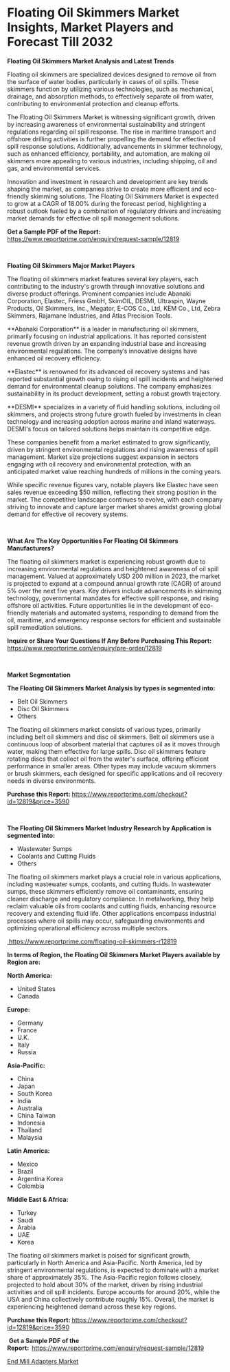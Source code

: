 <p><h1>Floating Oil Skimmers Market Insights, Market Players and Forecast Till 2032</h1></p><p><strong>Floating Oil Skimmers Market Analysis and Latest Trends</strong></p>
<p><p>Floating oil skimmers are specialized devices designed to remove oil from the surface of water bodies, particularly in cases of oil spills. These skimmers function by utilizing various technologies, such as mechanical, drainage, and absorption methods, to effectively separate oil from water, contributing to environmental protection and cleanup efforts.</p><p>The Floating Oil Skimmers Market is witnessing significant growth, driven by increasing awareness of environmental sustainability and stringent regulations regarding oil spill response. The rise in maritime transport and offshore drilling activities is further propelling the demand for effective oil spill response solutions. Additionally, advancements in skimmer technology, such as enhanced efficiency, portability, and automation, are making oil skimmers more appealing to various industries, including shipping, oil and gas, and environmental services.</p><p>Innovation and investment in research and development are key trends shaping the market, as companies strive to create more efficient and eco-friendly skimming solutions. The Floating Oil Skimmers Market is expected to grow at a CAGR of 18.00% during the forecast period, highlighting a robust outlook fueled by a combination of regulatory drivers and increasing market demands for effective oil spill management solutions.</p></p>
<p><strong>Get a Sample PDF of the Report:&nbsp;</strong> <a href="https://www.reportprime.com/enquiry/request-sample/12819?utm_campaign=2218&utm_medium=2&utm_source=Github&utm_content=ia&utm_term=19032025&utm_id=floating-oil-skimmers">https://www.reportprime.com/enquiry/request-sample/12819</a></p>
<p>&nbsp;</p>
<p><strong>Floating Oil Skimmers Major Market Players</strong></p>
<p><p>The floating oil skimmers market features several key players, each contributing to the industry's growth through innovative solutions and diverse product offerings. Prominent companies include Abanaki Corporation, Elastec, Friess GmbH, SkimOIL, DESMI, Ultraspin, Wayne Products, Oil Skimmers, Inc., Megator, E-COS Co., Ltd, KEM Co., Ltd, Zebra Skimmers, Rajamane Industries, and Atlas Precision Tools. </p><p>**Abanaki Corporation** is a leader in manufacturing oil skimmers, primarily focusing on industrial applications. It has reported consistent revenue growth driven by an expanding industrial base and increasing environmental regulations. The company’s innovative designs have enhanced oil recovery efficiency.</p><p>**Elastec** is renowned for its advanced oil recovery systems and has reported substantial growth owing to rising oil spill incidents and heightened demand for environmental cleanup solutions. The company emphasizes sustainability in its product development, setting a robust growth trajectory.</p><p>**DESMI** specializes in a variety of fluid handling solutions, including oil skimmers, and projects strong future growth fueled by investments in clean technology and increasing adoption across marine and inland waterways. DESMI's focus on tailored solutions helps maintain its competitive edge.</p><p>These companies benefit from a market estimated to grow significantly, driven by stringent environmental regulations and rising awareness of spill management. Market size projections suggest expansion in sectors engaging with oil recovery and environmental protection, with an anticipated market value reaching hundreds of millions in the coming years.</p><p>While specific revenue figures vary, notable players like Elastec have seen sales revenue exceeding $50 million, reflecting their strong position in the market. The competitive landscape continues to evolve, with each company striving to innovate and capture larger market shares amidst growing global demand for effective oil recovery systems.</p></p>
<p>&nbsp;</p>
<p><strong>What Are The Key Opportunities For Floating Oil Skimmers Manufacturers?</strong></p>
<p><p>The floating oil skimmers market is experiencing robust growth due to increasing environmental regulations and heightened awareness of oil spill management. Valued at approximately USD 200 million in 2023, the market is projected to expand at a compound annual growth rate (CAGR) of around 5% over the next five years. Key drivers include advancements in skimming technology, governmental mandates for effective spill response, and rising offshore oil activities. Future opportunities lie in the development of eco-friendly materials and automated systems, responding to demand from the oil, maritime, and emergency response sectors for efficient and sustainable spill remediation solutions.</p></p>
<p><strong>Inquire or Share Your Questions If Any Before Purchasing This Report:</strong> <a href="https://www.reportprime.com/enquiry/pre-order/12819?utm_campaign=2218&utm_medium=2&utm_source=Github&utm_content=ia&utm_term=19032025&utm_id=floating-oil-skimmers">https://www.reportprime.com/enquiry/pre-order/12819</a></p>
<p>&nbsp;</p>
<p><strong>Market Segmentation</strong></p>
<p><strong>The Floating Oil Skimmers Market Analysis by types is segmented into:</strong></p>
<p><ul><li>Belt Oil Skimmers</li><li>Disc Oil Skimmers</li><li>Others</li></ul></p>
<p><p>The floating oil skimmers market consists of various types, primarily including belt oil skimmers and disc oil skimmers. Belt oil skimmers use a continuous loop of absorbent material that captures oil as it moves through water, making them effective for large spills. Disc oil skimmers feature rotating discs that collect oil from the water's surface, offering efficient performance in smaller areas. Other types may include vacuum skimmers or brush skimmers, each designed for specific applications and oil recovery needs in diverse environments.</p></p>
<p><strong>Purchase this Report:&nbsp;</strong><a href="https://www.reportprime.com/checkout?id=12819&price=3590&utm_campaign=2218&utm_medium=2&utm_source=Github&utm_content=ia&utm_term=19032025&utm_id=floating-oil-skimmers">https://www.reportprime.com/checkout?id=12819&price=3590</a></p>
<p>&nbsp;</p>
<p><strong>The Floating Oil Skimmers Market Industry Research by Application is segmented into:</strong></p>
<p><ul><li>Wastewater Sumps</li><li>Coolants and Cutting Fluids</li><li>Others</li></ul></p>
<p><p>The floating oil skimmers market plays a crucial role in various applications, including wastewater sumps, coolants, and cutting fluids. In wastewater sumps, these skimmers efficiently remove oil contaminants, ensuring cleaner discharge and regulatory compliance. In metalworking, they help reclaim valuable oils from coolants and cutting fluids, enhancing resource recovery and extending fluid life. Other applications encompass industrial processes where oil spills may occur, safeguarding environments and optimizing operational efficiency across multiple sectors.</p></p>
<p><a href="https://www.reportprime.com/floating-oil-skimmers-r12819?utm_campaign=2218&utm_medium=2&utm_source=Github&utm_content=ia&utm_term=19032025&utm_id=floating-oil-skimmers">&nbsp;https://www.reportprime.com/floating-oil-skimmers-r12819</a></p>
<p><strong>In terms of Region, the Floating Oil Skimmers Market Players available by Region are:</strong></p>
<p>
    <p> <strong> North America: </strong>
        <ul>
            <li>United States</li>
            <li>Canada</li>
        </ul>
        </p> 
    <p> <strong> Europe: </strong>
        <ul>
            <li>Germany</li>
            <li>France</li>
            <li>U.K.</li>
            <li>Italy</li>
            <li>Russia</li>
        </ul>
        </p> 
    <p> <strong> Asia-Pacific: </strong>
        <ul>
            <li>China</li>
            <li>Japan</li>
            <li>South Korea</li>
            <li>India</li>
            <li>Australia</li>
            <li>China Taiwan</li>
            <li>Indonesia</li>
            <li>Thailand</li>
            <li>Malaysia</li>
        </ul>
        </p> 
    <p> <strong> Latin America: </strong>
        <ul>
            <li>Mexico</li>
            <li>Brazil</li>
            <li>Argentina Korea</li>
            <li>Colombia</li>
        </ul>
        </p> 
    <p> <strong> Middle East & Africa: </strong>
        <ul>
            <li>Turkey</li>
            <li>Saudi</li>
            <li>Arabia</li>
            <li>UAE</li>
            <li>Korea</li>
        </ul>
    </p>
    </p>
<p><p>The floating oil skimmers market is poised for significant growth, particularly in North America and Asia-Pacific. North America, led by stringent environmental regulations, is expected to dominate with a market share of approximately 35%. The Asia-Pacific region follows closely, projected to hold about 30% of the market, driven by rising industrial activities and oil spill incidents. Europe accounts for around 20%, while the USA and China collectively contribute roughly 15%. Overall, the market is experiencing heightened demand across these key regions.</p></p>
<p><strong>Purchase this Report: </strong><a href="https://www.reportprime.com/checkout?id=12819&price=3590&utm_campaign=2218&utm_medium=2&utm_source=Github&utm_content=ia&utm_term=19032025&utm_id=floating-oil-skimmers">https://www.reportprime.com/checkout?id=12819&price=3590</a></p>
<p>&nbsp;<strong>Get a Sample PDF of the Report:&nbsp;&nbsp;</strong><a href="https://www.reportprime.com/enquiry/request-sample/12819?utm_campaign=2218&utm_medium=2&utm_source=Github&utm_content=ia&utm_term=19032025&utm_id=floating-oil-skimmers">https://www.reportprime.com/enquiry/request-sample/12819</a></p>
<p><strong></strong></p>
<p><p><a href="https://github.com/fettycahow90/Market-Research-Report-List-1/blob/main/end-mill-adapters-market.md?utm_campaign=2218&utm_medium=2&utm_source=Github&utm_content=ia&utm_term=19032025&utm_id=floating-oil-skimmers">End Mill Adapters Market</a></p></p>